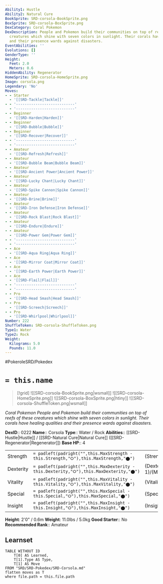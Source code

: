 ```yaml
---
Ability1: Hustle
Ability2: Natural Cure
BookSprite: SRD-corsola-BookSprite.png
BoxSprite: SRD-corsola-BoxSprite.png
DexCategory: Coral Pokemon
DexDescription: People and Pokemon build their communities on top of reefs of these
  creatures which shine with seven colors in sunlight. Their corals have healing qualities
  and their presence wards against disasters.
EventAbilities: ''
Evolutions: []
GenderType: ''
Height:
  Feet: 2.0
  Meters: 0.6
HiddenAbility: Regenerator
HomeSprite: SRD-corsola-HomeSprite.png
Image: corsola.png
Legendary: 'No'
Moves:
- - Starter
  - '[[SRD-Tackle|Tackle]]'
- - '---------------------------'
  - '---------------------------'
- - Beginner
  - '[[SRD-Harden|Harden]]'
- - Beginner
  - '[[SRD-Bubble|Bubble]]'
- - Beginner
  - '[[SRD-Recover|Recover]]'
- - '---------------------------'
  - '---------------------------'
- - Amateur
  - '[[SRD-Refresh|Refresh]]'
- - Amateur
  - '[[SRD-Bubble Beam|Bubble Beam]]'
- - Amateur
  - '[[SRD-Ancient Power|Ancient Power]]'
- - Amateur
  - '[[SRD-Lucky Chant|Lucky Chant]]'
- - Amateur
  - '[[SRD-Spike Cannon|Spike Cannon]]'
- - Amateur
  - '[[SRD-Brine|Brine]]'
- - Amateur
  - '[[SRD-Iron Defense|Iron Defense]]'
- - Amateur
  - '[[SRD-Rock Blast|Rock Blast]]'
- - Amateur
  - '[[SRD-Endure|Endure]]'
- - Amateur
  - '[[SRD-Power Gem|Power Gem]]'
- - '---------------------------'
  - '---------------------------'
- - Ace
  - '[[SRD-Aqua Ring|Aqua Ring]]'
- - Ace
  - '[[SRD-Mirror Coat|Mirror Coat]]'
- - Ace
  - '[[SRD-Earth Power|Earth Power]]'
- - Ace
  - '[[SRD-Flail|Flail]]'
- - '---------------------------'
  - '---------------------------'
- - Pro
  - '[[SRD-Head Smash|Head Smash]]'
- - Pro
  - '[[SRD-Screech|Screech]]'
- - Pro
  - '[[SRD-Whirlpool|Whirlpool]]'
Number: 222
ShuffleToken: SRD-corsola-ShuffleToken.png
Type1: Water
Type2: Rock
Weight:
  Kilograms: 5.0
  Pounds: 11.0
---
```


#PokeroleSRD/Pokedex

# `= this.name`

> [!grid]
> ![[SRD-corsola-BookSprite.png|wsmall]]
> ![[SRD-corsola-HomeSprite.png]]
> ![[SRD-corsola-BoxSprite.png|htiny]]
> ![[SRD-corsola-ShuffleToken.png|wsmall]]


*Coral Pokemon*
*People and Pokemon build their communities on top of reefs of these creatures which shine with seven colors in sunlight. Their corals have healing qualities and their presence wards against disasters.*

**DexID**:: 0222
**Name**:: Corsola
**Type**:: Water / Rock
**Abilities**:: [[SRD-Hustle|Hustle]] / [[SRD-Natural Cure|Natural Cure]] ([[SRD-Regenerator|Regenerator]])
**Base HP**:: 4

|           |                                                                                        |                                          |
| --------- | -------------------------------------------------------------------------------------- | ---------------------------------------- |
| Strength  | `= padleft(padright("",this.MaxStrength - this.Strength,"⭘"),this.MaxStrength,"⬤")`    | (Strength::2)/(MaxStrength::4)   |
| Dexterity | `= padleft(padright("",this.MaxDexterity - this.Dexterity,"⭘"),this.MaxDexterity,"⬤")` | (Dexterity:: 1)/(MaxDexterity::3) |
| Vitality  | `= padleft(padright("",this.MaxVitality - this.Vitality,"⭘"),this.MaxVitality,"⬤")`    | (Vitality::3)/(MaxVitality::6)   |
| Special   | `= padleft(padright("",this.MaxSpecial - this.Special,"⭘"),this.MaxSpecial,"⬤")`       | (Special::2)/(MaxSpecial::4)     |
| Insight   | `= padleft(padright("",this.MaxInsight - this.Insight,"⭘"),this.MaxInsight,"⬤")`       | (Insight::3)/(MaxInsight::6)     |

**Height**: 2'0" / 0.6m
**Weight**: 11.0lbs / 5.0kg
**Good Starter**:: No
**Recommended Rank**:: Amateur

## Learnset

```dataview
TABLE WITHOUT ID
    T[0] AS Learned,
    T[1].Type AS Type,
    T[1] AS Move
FROM "SRD/SRD-Pokedex/SRD-Corsola.md"
flatten moves as T
where file.path = this.file.path
```
